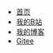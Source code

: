 - [首页](/)
- [我的B站](https://space.bilibili.com/394641202)
- [我的博客](https://blog.csdn.net/jl15988)
- [Gitee](https://gitee.com/jl15988/vue-brisk)